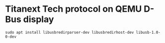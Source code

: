 # Titanext Tech protocol on QEMU D-Bus display

```
sudo apt install libusbredirparser-dev libusbredirhost-dev libusb-1.0-0-dev
```
